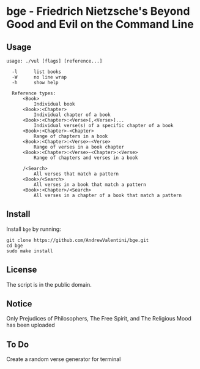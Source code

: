 # bge - Friedrich Nietzsche's Beyond Good and Evil on the Command Line

## Usage
    usage: ./vul [flags] [reference...]

      -l      list books
      -W      no line wrap
      -h      show help

      Reference types:
          <Book>
              Individual book
          <Book>:<Chapter>
              Individual chapter of a book
          <Book>:<Chapter>:<Verse>[,<Verse>]...
              Individual verse(s) of a specific chapter of a book
          <Book>:<Chapter>-<Chapter>
              Range of chapters in a book
          <Book>:<Chapter>:<Verse>-<Verse>
              Range of verses in a book chapter
          <Book>:<Chapter>:<Verse>-<Chapter>:<Verse>
              Range of chapters and verses in a book

          /<Search>
              All verses that match a pattern
          <Book>/<Search>
              All verses in a book that match a pattern
          <Book>:<Chapter>/<Search>
              All verses in a chapter of a book that match a pattern

## Install

Install `bge` by running:

```
git clone https://github.com/AndrewValentini/bge.git
cd bge
sudo make install
```
## License

The script is in the public domain.

## Notice

Only Prejudices of Philosophers, The Free Spirit, and The Religious Mood has been uploaded

## To Do
Create a random verse generator for terminal

